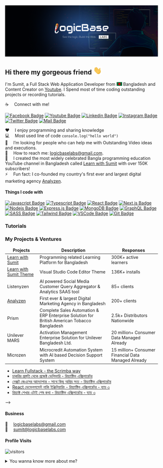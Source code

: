 ![Github Banner](assets/github-banner.png)

## Hi there my gorgeous friend <img src="assets/hello.gif" width="28px" alt="hi">

I'm Sumit, a Full Stack Web Application Developer from <img src="assets/bangladesh.png" width="18"/> Bangladesh and Content Creator on [Youtube](https://youtube.com/@logicBaseLabs). I Spend most of time coding outstanding projects or recording tutorials.

:coffee: &emsp;Connect with me!

[![Facebook Badge](https://img.shields.io/badge/Facebook-1877F2?style=for-the-badge&logo=facebook&logoColor=white)](https://facebook.com/logicbaselabs) [![Youtube Badge](https://img.shields.io/badge/YouTube-FF0000?style=for-the-badge&logo=youtube&logoColor=white)](https://youtube.com/@logicBaseLabs) [![Linkedin Badge](https://img.shields.io/badge/LinkedIn-0077B5?style=for-the-badge&logo=linkedin&logoColor=white)](https://www.linkedin.com/company/107144974) [![Instagram Badge](https://img.shields.io/badge/Instagram-E4405F?style=for-the-badge&logo=instagram&logoColor=white)](https://instagram.com/logicbaselabs) [![Twitter Badge](https://img.shields.io/badge/Twitter-1DA1F2?style=for-the-badge&logo=twitter&logoColor=white)](https://x.com/logicbaselabs) [![Mail Badge](https://img.shields.io/badge/Gmail-D14836?style=for-the-badge&logo=gmail&logoColor=white)](mailto:logicbaselabs@gmail.com)

:hearts: &emsp;I enjoy programming and sharing knowledge <br/>
:computer: &emsp;Most used line of code `console.log("hello world")` <br/>
🤔 &emsp;I’m looking for people who can help me with Outstanding Video ideas and executions.<br/>
:e-mail: &emsp;How to reach me: logicbaselabs@gmail.com.<br/>
:e-mail: &emsp;I created the most widely celebrated Bangla programming education YouTube channel in Bangladesh called [Learn with Sumit](https://youtube.com/@LearnwithSumit) with over 150K subscribers!<br/>
⚡ &emsp;Fun fact: I co-founded my country's first ever and largest digital marketing agency [Analyzen](https://analyzenbd.com).

#### Things I code with

[![Javascript Badge](https://img.shields.io/badge/-Javascript-F0DB4F?style=for-the-badge&labelColor=black&logo=javascript&logoColor=F0DB4F)](#) [![Typescript Badge](https://img.shields.io/badge/-Typescript-007acc?style=for-the-badge&labelColor=black&logo=typescript&logoColor=007acc)](#) [![React Badge](https://img.shields.io/badge/-React-61DBFB?style=for-the-badge&labelColor=black&logo=react&logoColor=61DBFB)](#) [![Next.js Badge](https://img.shields.io/badge/next.js-000000?style=for-the-badge&logo=nextdotjs&logoColor=white)](#) [![Nodejs Badge](https://img.shields.io/badge/-Nodejs-3C873A?style=for-the-badge&labelColor=black&logo=node.js&logoColor=3C873A)](#) [![Express.js Badge](https://img.shields.io/badge/Express.js-000000?style=for-the-badge&logo=express&logoColor=white)](#) [![MongoDB Badge](https://img.shields.io/badge/MongoDB-4EA94B?style=for-the-badge&logo=mongodb&logoColor=white)](#) [![GraphQL Badge](https://img.shields.io/badge/-GraphQl-e535ab?style=for-the-badge&labelColor=black&logo=node.js&logoColor=e535ab)](#) [![SASS Badge](https://img.shields.io/badge/Sass-CC6699?style=for-the-badge&logo=sass&logoColor=white)](#) [![Tailwind Badge](https://img.shields.io/badge/Tailwind%20CSS-092749?style=for-the-badge&logo=tailwindcss&logoColor=06B6D4&labelColor=000000)](#) [![VSCode Badge](https://img.shields.io/badge/Visual_Studio-5C2D91?style=for-the-badge&logo=visual%20studio&logoColor=white)](#) [![Git Badge](https://img.shields.io/badge/Git-F05032?style=for-the-badge&logo=git&logoColor=white)](#)

### Tutorials

<!-- [![React Playlist](https://img.shields.io/badge/React-20232A?style=for-the-badge&logo=react&logoColor=61DAFB)](https://lwsbd.link/react) [![Node Playlist](https://img.shields.io/badge/Node.js-339933?style=for-the-badge&logo=nodedotjs&logoColor=white)](https://lwsbd.link/node) [![TypeScript Playlist](https://img.shields.io/badge/TypeScript-007ACC?style=for-the-badge&logo=typescript&logoColor=white)](https://lwsbd.link/ts) [![JavaScript Playlist](https://img.shields.io/badge/JavaScript-323330?style=for-the-badge&logo=javascript&logoColor=F7DF1E)](https://lwsbd.link/startjs) [![Tailwind Playlist](https://img.shields.io/badge/Tailwind%20CSS-092749?style=for-the-badge&logo=tailwindcss&logoColor=06B6D4&labelColor=000000)](https://lwsbd.link/tp) -->

### My Projects & Ventures

<table>
  <thead align="center">
    <tr border: none;>
      <td><b>Projects</b></td>
      <td><b>Description</b></td>
      <td><b>Responses</b></td>
    </tr>
  </thead>
  <tbody>
    <tr>
      <td><a href="https://learnwithsumit.com" target="_blank">Learn with Sumit</a></td>
      <td>Programming related Learning Platform for Bangladesh</td>
      <td>300K+ active learners</td>
    </tr>
    <tr>
      <td><a href="https://marketplace.visualstudio.com/items?itemName=SumitSaha.learn-with-sumit-theme" target="_blank">Learn with Sumit Theme</a></td>
      <td>Visual Studio Code Editor Theme</td>
      <td>136K+ installs</td>
    </tr>
    <tr>
      <td>Listenyzen</td>
      <td>AI powered Social Media Customer Query Aggregator & Analytics SAAS tool</td>
      <td>85+ clients</td>
    </tr>
    <tr>
      <td><a href="https://analyzenbd.com" target="_blank">Analyzen</a></td>
      <td>First ever & largest Digital Marketing Agency in Bangladesh</td>
      <td>200+ clients</td>
    </tr>
    <tr>
      <td>Prism</td>
      <td>Complete Sales Automation & ERP Enterprise Solution for British American Tobacco Bangladesh</td>
      <td>2.5k+ Distributors Nationwide</td>
    </tr>
    <tr>
      <td>Unilever MARS</td>
      <td>Activation Management Enterprise Solution for Unilever Bangladesh Ltd.</td>
      <td>20 million+ Consumer Data Managed Already</td>
    </tr>
    <tr>
      <td>Microzen</td>
      <td>Microcredit Automation System with AI based Decision Support System</td>
      <td>15 million+ Consumer Financial Data Managed Already</td>
    </tr>
  </tbody>
</table>

<!-- ### 📺 &emsp;Latest YouTube Videos

<!-- YOUTUBE:START -->
- [Learn Fullstack - the Scrimba way](https://www.youtube.com/watch?v=RzlQ-CEp90A)
- [চাকরির প্রস্তুতি থেকে প্রজেক্ট ডেলিভারি - রিয়্যাক্টিভ এক্সিলারেটর](https://www.youtube.com/watch?v=JFH9AA6Hl8g)
- [নেক্সট জেএসের আদ্যোপান্ত - সাথে কিছু অপ্রিয় সত্য - রিয়্যাক্টিভ এক্সিলারেটর](https://www.youtube.com/watch?v=O8yVi12Hsgg)
- [React ডেভেলপমেন্ট নাকি ইঞ্জিনিয়ারিং - রিয়্যাক্টিভ এক্সিলারেটর - ব্যাচ ৩](https://www.youtube.com/watch?v=xONmFjXCX0M)
- [রিয়্যাক্ট শেখার এটাই শেষ কথা - রিয়্যাক্টিভ এক্সিলারেটর - ব্যাচ ৩](https://www.youtube.com/watch?v=q9Zz6RjGnAg)
<!-- YOUTUBE:END --> -->

#### Business

:email: &emsp;logicbaselabs@gmail.com
<br >
:email: &emsp;sumit@logicbaselabs.com

#### Profile Visits

![visitors](https://visitor-badge.glitch.me/badge?page_id=learnwithsumit.learnwithsumit)

<details>
<summary>
  You wanna know more about me?
</summary>

<br >

I love sharing knowledge and putting tutorials, courses and posts together for helping other developers, and that's why Learn with Sumit Youtube Channel exists!

#### What is logicBaseLabs?

"logicBaseLabs" is all about teaching web development skills and techniques in an efficient and practical manner. It has all the tools you need to learn the newest and most popular technologies to convert you from a no stack to full stack developer. I started "logicBaseLabs" in order to share my passion for web development and do what I truly love - teach and inspire new web developers.

#### Github Stats

![logicbaselabs's github stats](https://github-readme-stats.vercel.app/api?username=logicbaselabs&count_private=true&theme=tokyonight&hide=contribs,prs)

</details>
